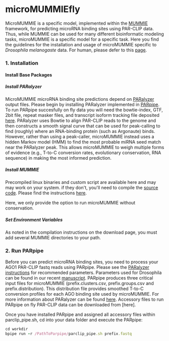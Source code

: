 # microMUMMIEfly

MicroMUMMIE is a specific model, implemented within the [MUMMIE](https://ohlerlab.mdc-berlin.de/files/duke/MUMMIE/) framework, for predicting microRNA binding sites using PAR-CLIP data.  Thus, while MUMMIE can be used for many different bioinformatic modeling tasks, microMUMMIE is a specific model for a specific task. Here you find the guidelines for the installation and usage of microMUMMIE specific to *Drosophila melanogaste* data. For human, please defer to this [page](https://ohlerlab.mdc-berlin.de/software/microMUMMIE_99/). 

### 1.  Installation

#### Install Base Packages

##### Install PARalyzer

MicroMUMMIE microRNA binding site predictions depend on [PARalyzer](https://ohlerlab.mdc-berlin.de/software/PARalyzer_85/) output files. Please begin by installing PARalyzer implemented in [PARpipe](https://github.com/ohlerlab/PARpipe). To run PARpipe succesfully on fly data you will need the bowtie-index, GTF, 2bit file, repeat masker files, and transcript isoform tracking file deposited [here]().
PARalyzer uses Bowtie to align PAR-CLIP reads to the genome and then constructs a smooth signal curve that can be used for peak-calling to find (roughly) where an RNA-binding protein (such as Argonaute) binds. However, rather than using a peak-caller, microMUMMIE instead uses a hidden Markov model (HMM) to find the most probable miRNA seed match near the PARalyzer peak.  This allows microMUMMIE to weigh multiple forms of evidence (e.g., T-to-C conversion rates, evolutionary conservation, RNA sequence) in making the most informed prediction. 

##### Install MUMMIE

Precompiled linux binaries and custom script are available here and may may work on your system. if they don't, you'll need to compile the [source code](https://ohlerlab.mdc-berlin.de/files/duke/MUMMIE/mummie.tgz). Please find the instructions [here](https://ohlerlab.mdc-berlin.de/software/microMUMMIE_99/).

Here, we only provide the option to run microMUMMIE without conservation. 

##### Set Environment Variables

As noted in the compilation instructions on the download page, you must add several MUMMIE directories to your path.


### 2.  Run PARpipe

Before you can predict microRNA binding sites, you need to process your AGO1 PAR-CLIP fastq reads using PARpipe. Please see the [PARalyzer instructions](https://ohlerlab.mdc-berlin.de/files/duke/PARalyzer/README.txt) for recommended parameters. Parameters used for Drosophila can be found in our recent [manuscript](https://doi.org/10.1101/395335). PARpipe produces three critical input files for microMUMMIE (prefix.clusters.csv, prefix.groups.csv and prefix.distribution). This distribution file provides smoothed T-to-C conversion profiles for each AGO binding site used by microMUMMIE. For more information about PARalyzer can be found [here](https://doi.org/10.1186/gb-2011-12-8-r79). Accessory files to run PARpipe on fly PAR-CLIP data can be downloaded from [here].

Once you have installed PARpipe and assigned all accessory files within parclip_pipe.sh, cd into your data folder and execute the PARpipe:

```ruby
cd workdir
bpipe run -r /PathToParpipe/parclip_pipe.sh prefix.fastq
```








